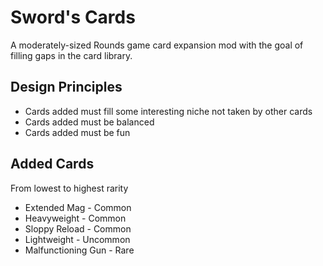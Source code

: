 # Sword's Cards
A moderately-sized Rounds game card expansion mod with the goal of filling gaps in the card library.


## Design Principles
* Cards added must fill some interesting niche not taken by other cards
* Cards added must be balanced
* Cards added must be fun


## Added Cards
From lowest to highest rarity

* Extended Mag       - Common
* Heavyweight        - Common
* Sloppy Reload      - Common
* Lightweight        - Uncommon
* Malfunctioning Gun - Rare
